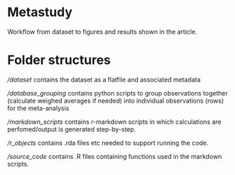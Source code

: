 # Metastudy
 Workflow from dataset to figures and results shown in the article.

# Folder structures

*/dataset* contains the dataset as a flatfile and associated metadata

*/database_grouping* contains python scripts to group observations together (calculate weighed averages if needed) into individual observations (rows) for the meta-analysis

*/markdown_scripts* contains r-markdown scripts in which calculations are perfomed/output is generated step-by-step.

*/r_objects* contains .rda files etc needed to support running the code.

*/source_code* contains .R files containing functions used in the markdown scripts.
